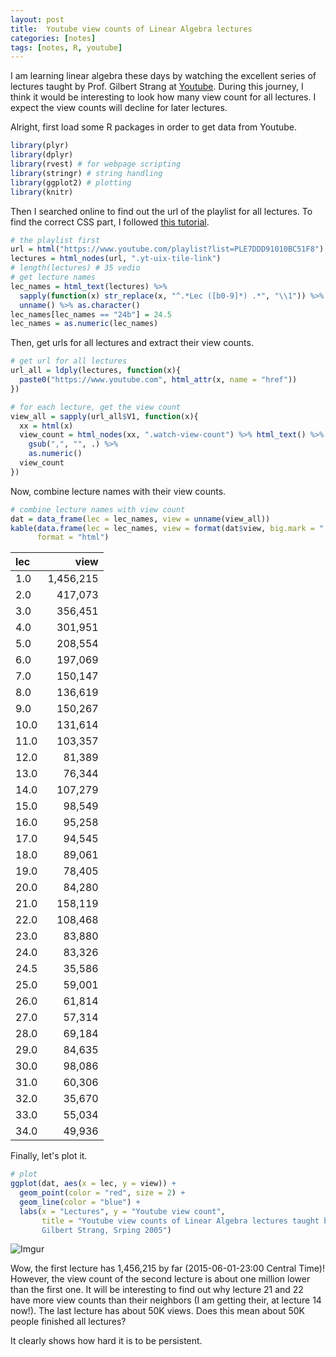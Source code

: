 ```yaml
---
layout: post
title:  Youtube view counts of Linear Algebra lectures 
categories: [notes]
tags: [notes, R, youtube]
---
```


I am learning linear algebra these days by watching the excellent series of lectures taught by Prof. Gilbert Strang at [Youtube](https://www.youtube.com/playlist?list=PLE7DDD91010BC51F8). During this journey, I think it would be interesting to look how many view count for all lectures. I expect the view counts will decline for later lectures.

Alright, first load some R packages in order to get data from Youtube.


```r
library(plyr)
library(dplyr)
library(rvest) # for webpage scripting
library(stringr) # string handling
library(ggplot2) # plotting
library(knitr)
```

Then I searched online to find out the url of the playlist for all lectures. To find the correct CSS part, I followed [this tutorial](http://cran.r-project.org/web/packages/rvest/vignettes/selectorgadget.html).


```r
# the playlist first
url = html("https://www.youtube.com/playlist?list=PLE7DDD91010BC51F8")
lectures = html_nodes(url, ".yt-uix-tile-link")
# length(lectures) # 35 vedio
# get lecture names
lec_names = html_text(lectures) %>% 
  sapply(function(x) str_replace(x, "^.*Lec ([b0-9]*) .*", "\\1")) %>% 
  unname() %>% as.character()
lec_names[lec_names == "24b"] = 24.5
lec_names = as.numeric(lec_names)
```

Then, get urls for all lectures and extract their view counts.


```r
# get url for all lectures
url_all = ldply(lectures, function(x){
  paste0("https://www.youtube.com", html_attr(x, name = "href"))
})

# for each lecture, get the view count
view_all = sapply(url_all$V1, function(x){
  xx = html(x)
  view_count = html_nodes(xx, ".watch-view-count") %>% html_text() %>%
    gsub(",", "", .) %>% 
    as.numeric()
  view_count
})
```

Now, combine lecture names with their view counts.


```r
# combine lecture names with view count
dat = data_frame(lec = lec_names, view = unname(view_all))
kable(data.frame(lec = lec_names, view = format(dat$view, big.mark = ",")), 
      format = "html")
```


<table>
 <thead>
  <tr>
   <th style="text-align:left;"> lec </th>
   <th style="text-align:right;"> view </th>
  </tr>
 </thead>
<tbody>
  <tr>
   <td style="text-align:left;"> 1.0 </td>
   <td style="text-align:right;"> 1,456,215 </td>
  </tr>
  <tr>
   <td style="text-align:left;"> 2.0 </td>
   <td style="text-align:right;">   417,073 </td>
  </tr>
  <tr>
   <td style="text-align:left;"> 3.0 </td>
   <td style="text-align:right;">   356,451 </td>
  </tr>
  <tr>
   <td style="text-align:left;"> 4.0 </td>
   <td style="text-align:right;">   301,951 </td>
  </tr>
  <tr>
   <td style="text-align:left;"> 5.0 </td>
   <td style="text-align:right;">   208,554 </td>
  </tr>
  <tr>
   <td style="text-align:left;"> 6.0 </td>
   <td style="text-align:right;">   197,069 </td>
  </tr>
  <tr>
   <td style="text-align:left;"> 7.0 </td>
   <td style="text-align:right;">   150,147 </td>
  </tr>
  <tr>
   <td style="text-align:left;"> 8.0 </td>
   <td style="text-align:right;">   136,619 </td>
  </tr>
  <tr>
   <td style="text-align:left;"> 9.0 </td>
   <td style="text-align:right;">   150,267 </td>
  </tr>
  <tr>
   <td style="text-align:left;"> 10.0 </td>
   <td style="text-align:right;">   131,614 </td>
  </tr>
  <tr>
   <td style="text-align:left;"> 11.0 </td>
   <td style="text-align:right;">   103,357 </td>
  </tr>
  <tr>
   <td style="text-align:left;"> 12.0 </td>
   <td style="text-align:right;">    81,389 </td>
  </tr>
  <tr>
   <td style="text-align:left;"> 13.0 </td>
   <td style="text-align:right;">    76,344 </td>
  </tr>
  <tr>
   <td style="text-align:left;"> 14.0 </td>
   <td style="text-align:right;">   107,279 </td>
  </tr>
  <tr>
   <td style="text-align:left;"> 15.0 </td>
   <td style="text-align:right;">    98,549 </td>
  </tr>
  <tr>
   <td style="text-align:left;"> 16.0 </td>
   <td style="text-align:right;">    95,258 </td>
  </tr>
  <tr>
   <td style="text-align:left;"> 17.0 </td>
   <td style="text-align:right;">    94,545 </td>
  </tr>
  <tr>
   <td style="text-align:left;"> 18.0 </td>
   <td style="text-align:right;">    89,061 </td>
  </tr>
  <tr>
   <td style="text-align:left;"> 19.0 </td>
   <td style="text-align:right;">    78,405 </td>
  </tr>
  <tr>
   <td style="text-align:left;"> 20.0 </td>
   <td style="text-align:right;">    84,280 </td>
  </tr>
  <tr>
   <td style="text-align:left;"> 21.0 </td>
   <td style="text-align:right;">   158,119 </td>
  </tr>
  <tr>
   <td style="text-align:left;"> 22.0 </td>
   <td style="text-align:right;">   108,468 </td>
  </tr>
  <tr>
   <td style="text-align:left;"> 23.0 </td>
   <td style="text-align:right;">    83,880 </td>
  </tr>
  <tr>
   <td style="text-align:left;"> 24.0 </td>
   <td style="text-align:right;">    83,326 </td>
  </tr>
  <tr>
   <td style="text-align:left;"> 24.5 </td>
   <td style="text-align:right;">    35,586 </td>
  </tr>
  <tr>
   <td style="text-align:left;"> 25.0 </td>
   <td style="text-align:right;">    59,001 </td>
  </tr>
  <tr>
   <td style="text-align:left;"> 26.0 </td>
   <td style="text-align:right;">    61,814 </td>
  </tr>
  <tr>
   <td style="text-align:left;"> 27.0 </td>
   <td style="text-align:right;">    57,314 </td>
  </tr>
  <tr>
   <td style="text-align:left;"> 28.0 </td>
   <td style="text-align:right;">    69,184 </td>
  </tr>
  <tr>
   <td style="text-align:left;"> 29.0 </td>
   <td style="text-align:right;">    84,635 </td>
  </tr>
  <tr>
   <td style="text-align:left;"> 30.0 </td>
   <td style="text-align:right;">    98,086 </td>
  </tr>
  <tr>
   <td style="text-align:left;"> 31.0 </td>
   <td style="text-align:right;">    60,306 </td>
  </tr>
  <tr>
   <td style="text-align:left;"> 32.0 </td>
   <td style="text-align:right;">    35,670 </td>
  </tr>
  <tr>
   <td style="text-align:left;"> 33.0 </td>
   <td style="text-align:right;">    55,034 </td>
  </tr>
  <tr>
   <td style="text-align:left;"> 34.0 </td>
   <td style="text-align:right;">    49,936 </td>
  </tr>
</tbody>
</table>

Finally, let's plot it.


```r
# plot
ggplot(dat, aes(x = lec, y = view)) +
  geom_point(color = "red", size = 2) + 
  geom_line(color = "blue") +
  labs(x = "Lectures", y = "Youtube view count",
       title = "Youtube view counts of Linear Algebra lectures taught by 
       Gilbert Strang, Srping 2005")
```

![Imgur](http://i.imgur.com/DtGk7Rt.png)

Wow, the first lecture has 1,456,215 by far (2015-06-01-23:00 Central Time)! However, the view count of the second lecture is about one million lower than the first one. It will be interesting to find out why lecture 21 and 22 have more view counts than their neighbors (I am getting their, at lecture 14 now!). The last lecture has about 50K views. Does this mean about 50K people finished all lectures? 

It clearly shows how hard it is to be persistent.


